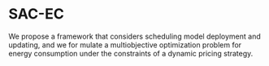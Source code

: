 # SAC-EC
We propose a framework that considers  scheduling model deployment and updating, and we for mulate a multiobjective optimization problem for energy  consumption under the constraints of a dynamic pricing  strategy.
